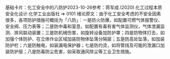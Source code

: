 

基础卡片：化工安全中的八防护2023-10-26参考：蒋军成.(2020).化工过程本质安全化设计.化学工业出版社 => 0101 绪论原文：由于化工安全考虑的不安全因素很多，各项防护措施可概括为「八防」：一是防火防爆，如配置可燃气体报警仪、安全阀、压力表等；二是防中毒和室息，如配置有毒有害气体监测仪，气体泄漏监测、排风联动装置；三是防机械伤害，如旋转设备加防护罩；四是防物体打击，如加强个体防护、在立体作业区域加装防物体坠落分隔层；五是防高处坠落，如加装防护栏；六是防触电，如装漏电保护器；七是防灼烫，如将管线及可能的泄漏口加装防护层；八是防毒防尘危害，如采取通风除尘等工业卫生措施。
